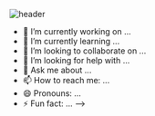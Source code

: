 ![header](https://capsule-render.vercel.app/api?type=waving&color=0:F8F16D,100:B8FCF5&height=300&section=header&text=Hello!&fontColor=2AC2B3&fontAlign=80&fontSize=90)


- 🔭 I’m currently working on ...
- 🌱 I’m currently learning ...
- 👯 I’m looking to collaborate on ...
- 🤔 I’m looking for help with ...
- 💬 Ask me about ...
- 📫 How to reach me: ...
- 😄 Pronouns: ...
- ⚡ Fun fact: ...
-->
